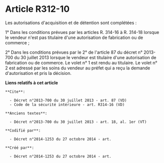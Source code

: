 # Article R312-10

Les autorisations d'acquisition et de détention sont complétées : 

1° Dans les conditions prévues par les articles R. 314-16 à R. 314-18 lorsque le vendeur n'est pas titulaire d'une
autorisation de fabrication ou de commerce ; 

2° Dans les conditions prévues par le 2° de l'article 87 du décret n° 2013-700 du 30 juillet 2013 lorsque le vendeur est
titulaire d'une autorisation de fabrication ou de commerce. Le volet n° 1 est rendu au titulaire. Le volet n° 2 est adressé
par les soins du vendeur au préfet qui a reçu la demande d'autorisation et pris la décision.

**Liens relatifs à cet article**

	**Cite**:

	  - Décret n°2013-700 du 30 juillet 2013 - art. 87 (VD)
	  - Code de la sécurité intérieure - art. R314-16 (VD)

	**Anciens textes**:

	  - Décret n°2013-700 du 30 juillet 2013 - art. 18, al. 1er (VT)

	**Codifié par**:

	  - Décret n°2014-1253 du 27 octobre 2014 - art.

	**Créé par**:

	  - Décret n°2014-1253 du 27 octobre 2014 - art.
